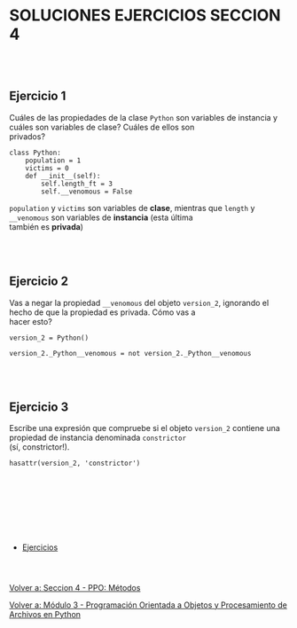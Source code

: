 # **SOLUCIONES EJERCICIOS SECCION 4**  
<br></br>  

## **Ejercicio 1**  

Cuáles de las propiedades de la clase ```Python``` son variables de instancia y cuáles son variables de clase? Cuáles de ellos son  
privados?  
```
class Python:
    population = 1
    victims = 0
    def __init__(self):
        self.length_ft = 3
        self.__venomous = False
```  

```population``` y ```victims``` son variables de **clase**, mientras que ```length``` y ```__venomous``` son variables de **instancia** (esta última  
también es **privada**)

<br></br>  

## **Ejercicio 2**  

Vas a negar la propiedad ```__venomous``` del objeto ```version_2```, ignorando el hecho de que la propiedad es privada. Cómo vas a  
hacer esto?  
```
version_2 = Python()
```  

```
version_2._Python__venomous = not version_2._Python__venomous

```

<br></br>  

## **Ejercicio 3**  

Escribe una expresión que compruebe si el objeto ```version_2``` contiene una propiedad de instancia denominada ```constrictor```  
(sí, constrictor!).  

```
hasattr(version_2, 'constrictor')
```

<br></br>  

#  
<br></br>

- [Ejercicios](Sec4-ej.md)
<br></br>
#  

[Volver a: Seccion 4 - PPO: Métodos](_Seccion4.md)  

[Volver a: Módulo 3 - Programación Orientada a Objetos y Procesamiento de Archivos en Python](../README.md)